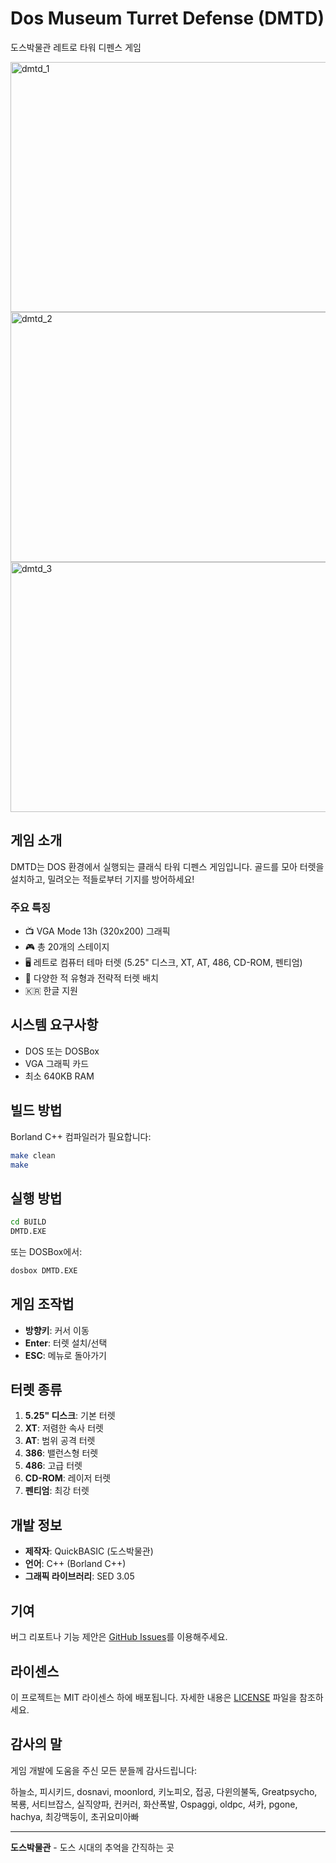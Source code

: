# Dos Museum Turret Defense (DMTD)

도스박물관 레트로 타워 디펜스 게임

<img width="640" height="400" alt="dmtd_1" src="https://github.com/user-attachments/assets/e6f27709-c883-4355-a6bc-f5d29e43a6b8" />
<img width="640" height="400" alt="dmtd_2" src="https://github.com/user-attachments/assets/b644568a-f668-4df3-be79-0ce66b3a78a8" />
<img width="640" height="400" alt="dmtd_3" src="https://github.com/user-attachments/assets/c406a786-3835-4b51-951b-669d69f4b4a3" />


## 게임 소개

DMTD는 DOS 환경에서 실행되는 클래식 타워 디펜스 게임입니다. 골드를 모아 터렛을 설치하고, 밀려오는 적들로부터 기지를 방어하세요!

### 주요 특징

- 📺 VGA Mode 13h (320x200) 그래픽
- 🎮 총 20개의 스테이지
- 🖥️ 레트로 컴퓨터 테마 터렛 (5.25" 디스크, XT, AT, 486, CD-ROM, 펜티엄)
- 🎯 다양한 적 유형과 전략적 터렛 배치
- 🇰🇷 한글 지원

## 시스템 요구사항

- DOS 또는 DOSBox
- VGA 그래픽 카드
- 최소 640KB RAM

## 빌드 방법

Borland C++ 컴파일러가 필요합니다:

```bash
make clean
make
```

## 실행 방법

```bash
cd BUILD
DMTD.EXE
```

또는 DOSBox에서:

```bash
dosbox DMTD.EXE
```

## 게임 조작법

- **방향키**: 커서 이동
- **Enter**: 터렛 설치/선택
- **ESC**: 메뉴로 돌아가기

## 터렛 종류

1. **5.25" 디스크**: 기본 터렛
2. **XT**: 저렴한 속사 터렛
3. **AT**: 범위 공격 터렛
4. **386**: 밸런스형 터렛
5. **486**: 고급 터렛
6. **CD-ROM**: 레이저 터렛
7. **펜티엄**: 최강 터렛

## 개발 정보

- **제작자**: QuickBASIC (도스박물관)
- **언어**: C++ (Borland C++)
- **그래픽 라이브러리**: SED 3.05

## 기여

버그 리포트나 기능 제안은 [GitHub Issues](https://github.com/gcjjyy/dmtd/issues)를 이용해주세요.

## 라이센스

이 프로젝트는 MIT 라이센스 하에 배포됩니다. 자세한 내용은 [LICENSE](LICENSE) 파일을 참조하세요.

## 감사의 말

게임 개발에 도움을 주신 모든 분들께 감사드립니다:

하늘소, 피시키드, dosnavi, moonlord, 키노피오, 접공, 다윈의불독, Greatpsycho, 복룡, 서티브잡스, 실직양파, 컨커러, 화산폭발, Ospaggi, oldpc, 셔카, pgone, hachya, 최강맥둥이, 초귀요미아빠

---

**도스박물관** - 도스 시대의 추억을 간직하는 곳
